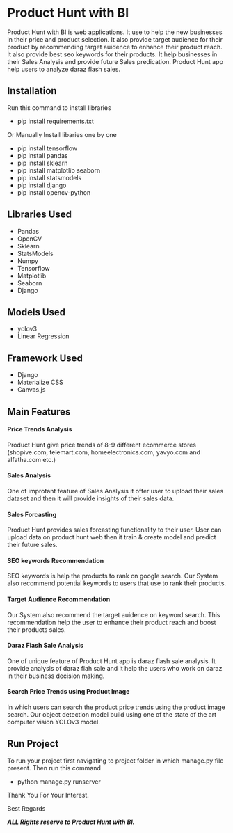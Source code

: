 # Product Hunt with BI

Product Hunt with BI is web applications. It use to help the new businesses in their price and product selection. It also provide target audience for their product by recommending target auidence to enhance their product reach. It also provide best seo keywords for their products. It help businesses in their Sales Analysis and provide future Sales predication. Product Hunt app help users to analyze daraz flash sales.

## Installation

Run this command to install libraries
* pip install requirements.txt

Or Manually Install libaries one by one
* pip install tensorflow
* pip install pandas
* pip install sklearn
* pip install matplotlib seaborn
* pip install statsmodels
* pip install django
* pip install opencv-python

## Libraries Used
* Pandas
* OpenCV
* Sklearn
* StatsModels
* Numpy
* Tensorflow
* Matplotlib
* Seaborn
* Django

## Models Used
* yolov3
* Linear Regression

## Framework Used
* Django
* Materialize CSS
* Canvas.js


## Main Features

#### Price Trends Analysis

Product Hunt give price trends of 8-9 different ecommerce stores (shopive.com, telemart.com, homeelectronics.com, yavyo.com and alfatha.com etc.)

#### Sales Analysis

One of improtant feature of Sales Analysis it offer user to upload their sales dataset and then it will provide insights of their sales data.

#### Sales Forcasting

Product Hunt provides sales forcasting functionality to their user. User can upload data on product hunt web then it train & create model and predict their future sales.

#### SEO keywords Recommendation

SEO keywords is help the products to rank on google search. Our System also recommend potential keywords to users that use to rank their products.

#### Target Audience Recommendation

Our System also recommend the target auidence on keyword search. This recommendation help the user to enhance their product reach and boost their products sales.

#### Daraz Flash Sale Analysis

One of unique feature of Product Hunt app is daraz flash sale analysis. It provide analysis of daraz flah sale and it help the users who work on daraz in their business decision making.

#### Search Price Trends using Product Image

In which users can search the product price trends using the product image search. Our object detection model build using one of the state of the art computer vision YOLOv3 model.


## Run Project

To run your project first navigating to project folder in which manage.py file present. Then run this command
* python manage.py runserver


Thank You For Your Interest.

Best Regards


*********************ALL Rights reserve to Product Hunt with BI.********************* 
